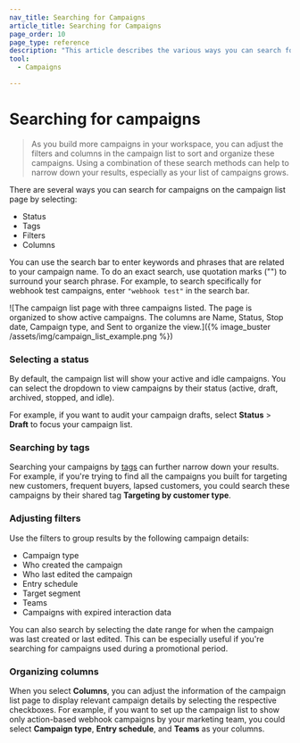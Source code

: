 ```yaml
---
nav_title: Searching for Campaigns
article_title: Searching for Campaigns
page_order: 10
page_type: reference
description: "This article describes the various ways you can search for campaigns on the campaign list page."
tool:
  - Campaigns

---
```


# Searching for campaigns

> As you build more campaigns in your workspace, you can adjust the filters and columns in the campaign list to sort and organize these campaigns. Using a combination of these search methods can help to narrow down your results, especially as your list of campaigns grows.

There are several ways you can search for campaigns on the campaign list page by selecting:

- Status
- Tags
- Filters
- Columns

You can use the search bar to enter keywords and phrases that are related to your campaign name. To do an exact search, use quotation marks ("") to surround your search phrase. For example, to search specifically for webhook test campaigns, enter `"webhook test"` in the search bar.

![The campaign list page with three campaigns listed. The page is organized to show active campaigns. The columns are Name, Status, Stop date, Campaign type, and Sent to organize the view.]({% image_buster /assets/img/campaign_list_example.png %})

### Selecting a status

By default, the campaign list will show your active and idle campaigns. You can select the dropdown to view campaigns by their status (active, draft, archived, stopped, and idle).

For example, if you want to audit your campaign drafts, select **Status** > **Draft** to focus your campaign list.

### Searching by tags

Searching your campaigns by [tags]({{site.baseurl}}/user_guide/administrative/app_settings/tags/) can further narrow down your results. For example, if you're trying to find all the campaigns you built for targeting new customers, frequent buyers, lapsed customers, you could search these campaigns by their shared tag **Targeting by customer type**.

### Adjusting filters

Use the filters to group results by the following campaign details:

- Campaign type 
- Who created the campaign
- Who last edited the campaign
- Entry schedule
- Target segment
- Teams
- Campaigns with expired interaction data

You can also search by selecting the date range for when the campaign was last created or last edited. This can be especially useful if you're searching for campaigns used during a promotional period.

### Organizing columns

When you select **Columns**, you can adjust the information of the campaign list page to display relevant campaign details by selecting the respective checkboxes. For example, if  you want to set up the campaign list to show only action-based webhook campaigns by your marketing team, you could select **Campaign type**, **Entry schedule**, and **Teams** as your columns.
